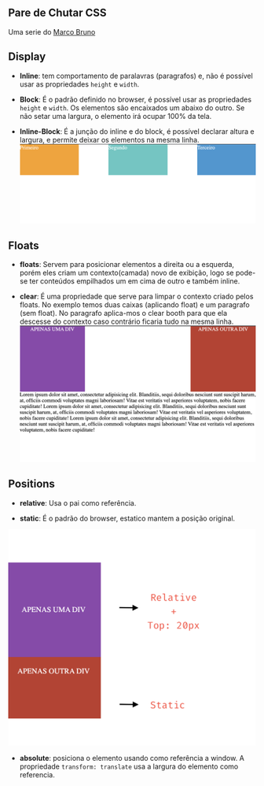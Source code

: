 ## Pare de Chutar CSS

Uma serie do [Marco Bruno](https://www.youtube.com/playlist?list=PLirko8T4cEmx5eBb1-9j6T6Gl4aBtZ_5x)

## Display

- **Inline**: tem comportamento de paralavras (paragrafos) e, não é possível usar as propriedades `height` e `width`.

- **Block**: É o padrão definido no browser, é possível usar as propriedades `height` e `width`.
  Os elementos são encaixados um abaixo do outro.
  Se não setar uma largura, o elemento irá ocupar 100% da tela.

- **Inline-Block**: É a junção do inline e do block, é possível declarar altura e largura, e permite deixar os elementos na mesma linha.
  ![screenshot](inline-block.png?raw=true "screenshot")

## Floats

- **floats**: Servem para posicionar elementos a direita ou a esquerda, porém eles criam um contexto(camada) novo de exibição, logo se pode-se ter conteúdos empilhados um em cima de outro e também inline.

- **clear**: É uma propriedade que serve para limpar o contexto criado pelos floats.
  No exemplo temos duas caixas (aplicando float) e um paragrafo (sem float).
  No paragrafo aplica-mos o clear booth para que ela descesse do contexto caso contrário ficaria tudo na mesma linha.
  ![screenshot](floats.png?raw=true "screenshot")

## Positions

- **relative**: Usa o pai como referência.

- **static**: É o padrão do browser, estatico mantem a posição original.

![screenshot](relative.png?raw=true "screenshot")

- **absolute**: posiciona o elemento usando como referência a window.
  A propriedade `transform: translate` usa a largura do elemento como referencia.
